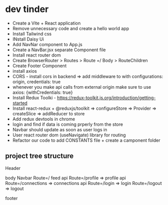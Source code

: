 # dev tinder

- Create a Vite + React application
- Remove unnecessary code and create a hello world app
- Install Tailwind css
- INstall Daisy Ui
- Add NavNar component to App.js
- Create a NavBar.jsx separate Component file
- Install react router dom
- Create BrowserRouter > Routes > Route =/ Body > RouteChildren
- Create Footer Component
- install axios
- CORS - install cors in backend => add middleware to with configurations: origin, credentials: true
- whenever you make api calls from external origin make sure to use axios: {withCredentials: true}
- Install Redux Toolki - https://redux-toolkit.js.org/introduction/getting-started
- Install react-redux + @reduxjs/toolkit => configureStore => Provider => createSlice => addReducer to store
- Add redux devtools in chrome
- login and find if data is coming prperly from the store
- Navbar should update as soon as user logs in
- User react router dom (useNavigate) library for routing
- Refactor our code to add CONSTANTS file + create a camponent folder

## project tree structure

Header

body
Navbar
Route=/ feed api
Route=/profile => profile api
Route=/connections => connections api
Route=/login => login
Route=/logout => logout

footer

